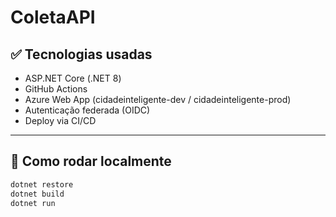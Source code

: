 # ColetaAPI

## ✅ Tecnologias usadas

- ASP.NET Core (.NET 8)
- GitHub Actions
- Azure Web App (cidadeinteligente-dev / cidadeinteligente-prod)
- Autenticação federada (OIDC)
- Deploy via CI/CD

---

## 🔧 Como rodar localmente

```bash
dotnet restore
dotnet build
dotnet run
